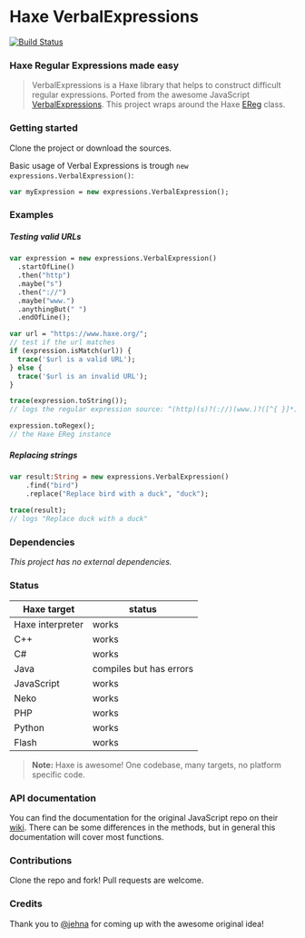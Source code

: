# Haxe VerbalExpressions

[![Build Status](https://travis-ci.org/markknol/hx-verbal-expressions.svg?branch=master)](https://travis-ci.org/markknol/hx-verbal-expressions)

### Haxe Regular Expressions made easy

> VerbalExpressions is a Haxe library that helps to construct difficult regular expressions. Ported from the awesome JavaScript [VerbalExpressions](https://github.com/jehna/VerbalExpressions).
> This project wraps around the Haxe [EReg](http://haxe.org/manual/std-regex.html) class.

### Getting started

Clone the project or download the sources.

Basic usage of Verbal Expressions is trough `new expressions.VerbalExpression()`:

```haxe
var myExpression = new expressions.VerbalExpression();
```
  
### Examples

##### Testing valid URLs

```haxe
var expression = new expressions.VerbalExpression()
  .startOfLine()
  .then("http")
  .maybe("s")
  .then("://")
  .maybe("www.")
  .anythingBut(" ")
  .endOfLine();

var url = "https://www.haxe.org/";
// test if the url matches
if (expression.isMatch(url)) {
  trace('$url is a valid URL');
} else {
  trace('$url is an invalid URL');
}

trace(expression.toString()); 
// logs the regular expression source: ^(http)(s)?(://)(www.)?([^{ }]*)$

expression.toRegex(); 
// the Haxe EReg instance
```

##### Replacing strings

```haxe
var result:String = new expressions.VerbalExpression()
    .find("bird")
    .replace("Replace bird with a duck", "duck");
    
trace(result); 
// logs "Replace duck with a duck"
```

### Dependencies

_This project has no external dependencies._

### Status

| Haxe target | status |
|-------------|--------|
| Haxe interpreter | works |
| C++ | works |
| C# | works  |
| Java | compiles but has errors |
| JavaScript | works |
| Neko | works |
| PHP | works |
| Python | works |
| Flash | works |

> **Note:** Haxe is awesome! One codebase, many targets, no platform specific code.

### API documentation

You can find the documentation for the original JavaScript repo on their [wiki](https://github.com/jehna/VerbalExpressions/wiki). There can be some differences in the methods, but in general this documentation will cover most functions.

### Contributions

Clone the repo and fork! Pull requests are welcome.

### Credits

Thank you to [@jehna](https://github.com/jehna) for coming up with the awesome original idea!
